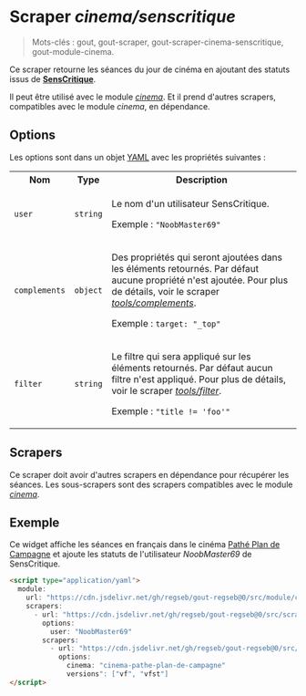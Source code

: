 # Scraper _cinema/senscritique_

> Mots-clés : gout, gout-scraper, gout-scraper-cinema-senscritique,
> gout-module-cinema.

Ce scraper retourne les séances du jour de cinéma en ajoutant des statuts issus
de [**SensCritique**](https://www.senscritique.com/).

Il peut être utilisé avec le module [_cinema_](../../../module/cinema#readme).
Et il prend d'autres scrapers, compatibles avec le module _cinema_, en
dépendance.

## Options

Les options sont dans un objet
[YAML](https://yaml.org/ "YAML Ain't Markup Language") avec les propriétés
suivantes :

<table>
  <tr>
    <th>Nom</th>
    <th>Type</th>
    <th>Description</th>
  </tr>
  <tr>
    <td><code>user</code></td>
    <td><code>string</code></td>
    <td>
      <p>
        Le nom d'un utilisateur SensCritique.
      </p>
      <p>
        Exemple : <code>"NoobMaster69"</code>
      </p>
    </td>
  </tr>
  <tr>
    <td><code>complements</code></td>
    <td><code>object</code></td>
    <td>
      <p>
        Des propriétés qui seront ajoutées dans les éléments retournés. Par
        défaut aucune propriété n'est ajoutée. Pour plus de détails, voir le
        scraper
        <a href="https://github.com/regseb/gout/tree/HEAD/src/scraper/tools/complements#readme"><em>tools/complements</em></a>.
      </p>
      <p>
        Exemple : <code>target: "_top"</code>
      </p>
    </td>
  </tr>
  <tr>
    <td><code>filter</code></td>
    <td><code>string</code></td>
    <td>
      <p>
        Le filtre qui sera appliqué sur les éléments retournés. Par défaut aucun
        filtre n'est appliqué. Pour plus de détails, voir le scraper
        <a href="https://github.com/regseb/gout/tree/HEAD/src/scraper/tools/filter#readme"><em>tools/filter</em></a>.
      </p>
      <p>
        Exemple : <code>"title != 'foo'"</code>
      </p>
    </td>
  </tr>
</table>

## Scrapers

Ce scraper doit avoir d'autres scrapers en dépendance pour récupérer les
séances. Les sous-scrapers sont des scrapers compatibles avec le module
[_cinema_](../../../module/cinema#readme).

## Exemple

Ce widget affiche les séances en français dans le cinéma
[Pathé Plan de Campagne](https://www.pathe.fr/cinemas/cinema-pathe-plan-de-campagne)
et ajoute les statuts de l'utilisateur _NoobMaster69_ de SensCritique.

```html
<script type="application/yaml">
  module:
    url: "https://cdn.jsdelivr.net/gh/regseb/gout-regseb@0/src/module/cinema/cinema.js"
    scrapers:
      - url: "https://cdn.jsdelivr.net/gh/regseb/gout-regseb@0/src/scraper/cinema/senscritique/senscritique.js"
        options:
          user: "NoobMaster69"
        scrapers:
          - url: "https://cdn.jsdelivr.net/gh/regseb/gout-regseb@0/src/scraper/cinema/pathe/pathe.js"
            options:
              cinema: "cinema-pathe-plan-de-campagne"
              versions": ["vf", "vfst"]
</script>
```
